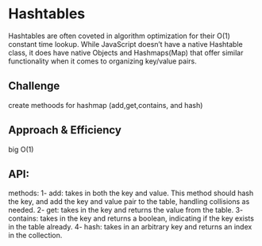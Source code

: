 # Hashtables
Hashtables are often coveted in algorithm optimization for their O(1) constant time lookup. While JavaScript doesn’t have a native Hashtable class, it does have native Objects and Hashmaps(Map) that offer similar functionality when it comes to organizing key/value pairs.

## Challenge
create methoods for hashmap (add,get,contains, and hash)

## Approach & Efficiency
big O(1)

## API:
methods: 
1- add: takes in both the key and value. This method should hash the key, and add the key and value pair to the table, handling collisions as needed.
2- get: takes in the key and returns the value from the table.
3- contains: takes in the key and returns a boolean, indicating if the key exists in the table already.
4- hash: takes in an arbitrary key and returns an index in the collection.